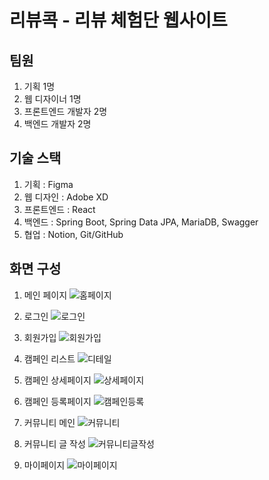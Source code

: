 # 리뷰콕 - 리뷰 체험단 웹사이트

## 팀원
1. 기획 1명
2. 웹 디자이너 1명
3. 프론트엔드 개발자 2명
4. 백엔드 개발자 2명

## 기술 스택

1. 기획 : Figma
2. 웹 디자인 : Adobe XD
3. 프론트엔드 : React
4. 백엔드 : Spring Boot, Spring Data JPA, MariaDB, Swagger
5. 협업 : Notion, Git/GitHub

## 화면 구성 

1. 메인 페이지
![홈페이지](https://user-images.githubusercontent.com/70252973/230605480-25e1526b-f569-4634-9d74-3e8801200883.png)

2. 로그인
![로그인](https://user-images.githubusercontent.com/70252973/230605516-552d4bb4-0ea7-4651-b827-5ac6e1f4f453.png)

3. 회원가입
![회원가입](https://user-images.githubusercontent.com/70252973/230605541-6b50808d-9595-49ee-aef1-8fe8dd1bd8b4.png)

4. 캠페인 리스트
![디테일](https://user-images.githubusercontent.com/70252973/230605579-1b098db1-041d-4682-b84c-1c8873dd1fe6.png)

5. 캠페인 상세페이지
![상세페이지](https://user-images.githubusercontent.com/70252973/230605669-5bdbc289-e009-43b9-8203-d87327e2866a.png)

6. 캠페인 등록페이지
![캠페인등록](https://user-images.githubusercontent.com/70252973/230605674-19a103c2-e497-499d-8f53-9fa42eec9e08.png)

7. 커뮤니티 메인
![커뮤니티](https://user-images.githubusercontent.com/70252973/230605690-f60cb7a5-0c10-424c-8b6a-8cee0580fb3f.png)

8. 커뮤니티 글 작성
![커뮤니티글작성](https://user-images.githubusercontent.com/70252973/230605703-d7c40cab-de49-42f1-a6c9-a3dec5872f00.png)

9. 마이페이지
![마이페이지](https://user-images.githubusercontent.com/70252973/230605866-733fa379-2f47-4089-857c-ad4c555e0997.png)




